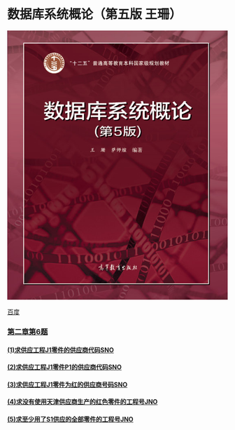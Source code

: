 # 数据库系统概论（第五版 王珊）
[![picture](https://raw.githubusercontent.com/ljm0451/MyDatabase/master/database.jpg)](http://www.hep.com.cn/book/details?uuid=bae52acd-15ae-1000-bd5e-d52640b36cd2 "点击查看本书详情及购买")

<a href="http://www.baidu.com/" target="_blank">百度</a>

### [第二章第6题](https://github.com/ljm0451/MyDatabase/tree/master/SPJ%E8%AF%BE%E6%9C%AC%E4%B9%A0%E9%A2%98/%E7%AC%AC%E4%BA%8C%E7%AB%A0%E7%AC%AC%E5%85%AD%E9%A2%98#%E7%AC%AC%E4%BA%8C%E7%AB%A0%E7%AC%AC6%E9%A2%98)

#### [(1)求供应工程J1零件的供应商代码SNO](https://github.com/ljm0451/MyDatabase/tree/master/SPJ%E8%AF%BE%E6%9C%AC%E4%B9%A0%E9%A2%98/%E7%AC%AC%E4%BA%8C%E7%AB%A0%E7%AC%AC%E5%85%AD%E9%A2%98#1%E6%B1%82%E4%BE%9B%E5%BA%94%E5%B7%A5%E7%A8%8Bj1%E9%9B%B6%E4%BB%B6%E7%9A%84%E4%BE%9B%E5%BA%94%E5%95%86%E4%BB%A3%E7%A0%81sno)

#### [(2)求供应工程J1零件P1的供应商代码SNO](https://github.com/ljm0451/MyDatabase/tree/master/SPJ%E8%AF%BE%E6%9C%AC%E4%B9%A0%E9%A2%98/%E7%AC%AC%E4%BA%8C%E7%AB%A0%E7%AC%AC%E5%85%AD%E9%A2%98#2%E6%B1%82%E4%BE%9B%E5%BA%94%E5%B7%A5%E7%A8%8Bj1%E9%9B%B6%E4%BB%B6p1%E7%9A%84%E4%BE%9B%E5%BA%94%E5%95%86%E4%BB%A3%E7%A0%81sno)

#### [(3)求供应工程J1零件为红的供应商号码SNO](https://github.com/ljm0451/MyDatabase/tree/master/SPJ%E8%AF%BE%E6%9C%AC%E4%B9%A0%E9%A2%98/%E7%AC%AC%E4%BA%8C%E7%AB%A0%E7%AC%AC%E5%85%AD%E9%A2%98#3%E6%B1%82%E4%BE%9B%E5%BA%94%E5%B7%A5%E7%A8%8Bj1%E9%9B%B6%E4%BB%B6%E4%B8%BA%E7%BA%A2%E7%9A%84%E4%BE%9B%E5%BA%94%E5%95%86%E5%8F%B7%E7%A0%81sno)

#### [(4)求没有使用天津供应商生产的红色零件的工程号JNO](https://github.com/ljm0451/MyDatabase/tree/master/SPJ%E8%AF%BE%E6%9C%AC%E4%B9%A0%E9%A2%98/%E7%AC%AC%E4%BA%8C%E7%AB%A0%E7%AC%AC%E5%85%AD%E9%A2%98#4%E6%B1%82%E6%B2%A1%E6%9C%89%E4%BD%BF%E7%94%A8%E5%A4%A9%E6%B4%A5%E4%BE%9B%E5%BA%94%E5%95%86%E7%94%9F%E4%BA%A7%E7%9A%84%E7%BA%A2%E8%89%B2%E9%9B%B6%E4%BB%B6%E7%9A%84%E5%B7%A5%E7%A8%8B%E5%8F%B7jno)

#### [(5)求至少用了S1供应的全部零件的工程号JNO](https://github.com/ljm0451/MyDatabase/tree/master/SPJ%E8%AF%BE%E6%9C%AC%E4%B9%A0%E9%A2%98/%E7%AC%AC%E4%BA%8C%E7%AB%A0%E7%AC%AC%E5%85%AD%E9%A2%98#5%E6%B1%82%E8%87%B3%E5%B0%91%E7%94%A8%E4%BA%86s1%E4%BE%9B%E5%BA%94%E7%9A%84%E5%85%A8%E9%83%A8%E9%9B%B6%E4%BB%B6%E7%9A%84%E5%B7%A5%E7%A8%8B%E5%8F%B7jno)

